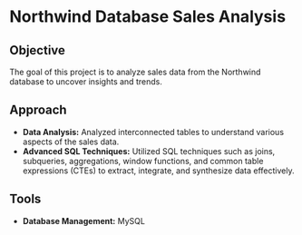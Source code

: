 # Northwind Database Sales Analysis

## Objective
The goal of this project is to analyze sales data from the Northwind database to uncover insights and trends.

## Approach
- **Data Analysis:** Analyzed interconnected tables to understand various aspects of the sales data.
- **Advanced SQL Techniques:** Utilized SQL techniques such as joins, subqueries, aggregations, window functions, and common table expressions (CTEs) to extract, integrate, and synthesize data effectively.

## Tools
- **Database Management:** MySQL

